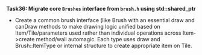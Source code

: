 **Task36: Migrate core `Brushes` interface from `brush.h` using std::shared_ptr**
- Create a common brush interface (like Brush with an essential draw and canDraw methods to make drawing logic unified based on Item/Tile/parameters used rather than individual operations across Item->create method/wall automagic. Each type uses draw and Brush::ItemType or internal structure to create appropriate item on Tile.
